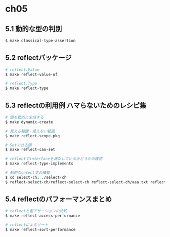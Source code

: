# ch05

## 5.1 動的な型の判別

```bash
$ make classical-type-assertion
```

## 5.2 reflectパッケージ

```bash
# reflect.Value
$ make reflect-value-of

# reflect.Type
$ make reflect-type
```

## 5.3 reflectの利用例 ハマらないためのレシピ集

```bash
# 値を動的に生成する
$ make dynamic-create
```

```bash
# 見える範囲・見えない範囲
$ make reflect-scope-pkg

# Setできる値
$ make reflect-can-set

# reflectでinterfaceを満たしているかどうかの確認
$ make reflect-type-implements

# 動的なselect文の構築
$ cd select-ch; ./select-ch
$ reflect-select-ch/reflect-select-ch reflect-select-ch/aaa.txt reflect-select-ch/bbb.txt reflect-select-ch/ccc.txt
```

## 5.4 reflectのパフォーマンスまとめ

```bash
# reflectと型アサーションの比較
$ make reflect-access-performance

# reflectによるソート
$ make reflect-sort-performance
```
